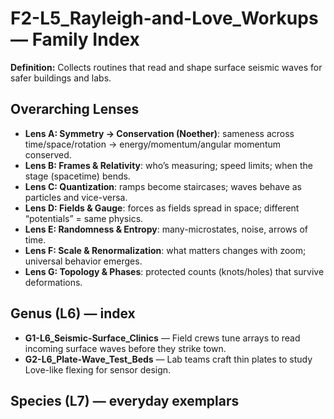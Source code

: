 # F2-L5_Rayleigh-and-Love_Workups — Family Index
**Definition:** Collects routines that read and shape surface seismic waves for safer buildings and labs.

## Overarching Lenses

- **Lens A: Symmetry -> Conservation (Noether)**: sameness across time/space/rotation → energy/momentum/angular momentum conserved.
- **Lens B: Frames & Relativity**: who’s measuring; speed limits; when the stage (spacetime) bends.
- **Lens C: Quantization**: ramps become staircases; waves behave as particles and vice-versa.
- **Lens D: Fields & Gauge**: forces as fields spread in space; different “potentials” = same physics.
- **Lens E: Randomness & Entropy**: many-microstates, noise, arrows of time.
- **Lens F: Scale & Renormalization**: what matters changes with zoom; universal behavior emerges.
- **Lens G: Topology & Phases**: protected counts (knots/holes) that survive deformations.

## Genus (L6) — index
- **G1-L6_Seismic-Surface_Clinics** — Field crews tune arrays to read incoming surface waves before they strike town.
- **G2-L6_Plate-Wave_Test_Beds** — Lab teams craft thin plates to study Love-like flexing for sensor design.

## Species (L7) — everyday exemplars
